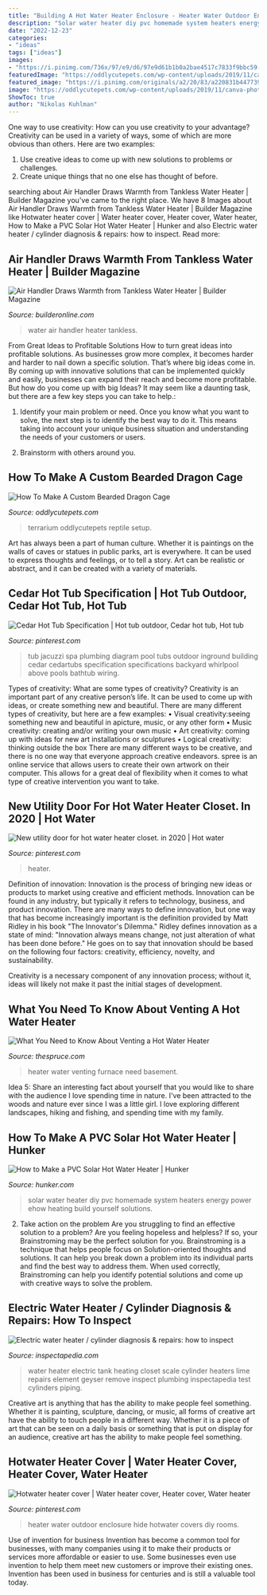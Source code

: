 ```yaml
---
title: "Building A Hot Water Heater Enclosure - Heater Water Outdoor Enclosure Hide Hotwater Covers Diy Rooms"
description: "Solar water heater diy pvc homemade system heaters energy power ehow heating build yourself solutions"
date: "2022-12-23"
categories:
- "ideas"
tags: ["ideas"]
images:
- "https://i.pinimg.com/736x/97/e9/d6/97e9d61b1b0a2bae4517c7833f9bbc59--jacuzzi-tub-garden-office.jpg"
featuredImage: "https://oddlycutepets.com/wp-content/uploads/2019/11/canva-photo-editor-6.png"
featured_image: "https://i.pinimg.com/originals/a2/20/83/a220831b44773973dbbb5c64e768e44a.jpg"
image: "https://oddlycutepets.com/wp-content/uploads/2019/11/canva-photo-editor-6.png"
ShowToc: true
author: "Nikolas Kuhlman"
---
```



One way to use creativity: How can you use creativity to your advantage?
Creativity can be used in a variety of ways, some of which are more obvious than others. Here are two examples: 
1. Use creative ideas to come up with new solutions to problems or challenges.
2. Create unique things that no one else has thought of before.

	

		
searching about Air Handler Draws Warmth from Tankless Water Heater | Builder Magazine you've came to the right place. We have 8 Images about Air Handler Draws Warmth from Tankless Water Heater | Builder Magazine like Hotwater heater cover | Water heater cover, Heater cover, Water heater, How to Make a PVC Solar Hot Water Heater | Hunker and also Electric water heater / cylinder diagnosis &amp; repairs: how to inspect. Read more:
		
    
## Air Handler Draws Warmth From Tankless Water Heater | Builder Magazine

<img loading=lazy src="http://cdnassets.hw.net/b3/21/8d4d8d754c218e4c22992738ff32/3aa60ca17bb44f388ef5f9ed36fda386" onerror="this.onerror=null;this.src='https://tse4.mm.bing.net/th?id=OIP.0bWtocCpMZhFBzlEHWr9DQHaKU&amp;pid=15.1';" alt="Air Handler Draws Warmth from Tankless Water Heater | Builder Magazine">

_Source: builderonline.com_

>water air handler heater tankless. 

	

From Great Ideas to Profitable Solutions
How to turn great ideas into profitable solutions. As businesses grow more complex, it becomes harder and harder to nail down a specific solution. That’s where big ideas come in. By coming up with innovative solutions that can be implemented quickly and easily, businesses can expand their reach and become more profitable.
But how do you come up with big Ideas? It may seem like a daunting task, but there are a few key steps you can take to help.:

1) Identify your main problem or need. Once you know what you want to solve, the next step is to identify the best way to do it. This means taking into account your unique business situation and understanding the needs of your customers or users.

2) Brainstorm with others around you.

    
## How To Make A Custom Bearded Dragon Cage

<img loading=lazy src="https://oddlycutepets.com/wp-content/uploads/2019/11/canva-photo-editor-6.png" onerror="this.onerror=null;this.src='https://tse2.mm.bing.net/th?id=OIP.A7TpibSHi8Q_05RPTuN2LAHaE8&amp;pid=15.1';" alt="How To Make A Custom Bearded Dragon Cage">

_Source: oddlycutepets.com_

>terrarium oddlycutepets reptile setup. 

	

Art has always been a part of human culture. Whether it is paintings on the walls of caves or statues in public parks, art is everywhere. It can be used to express thoughts and feelings, or to tell a story. Art can be realistic or abstract, and it can be created with a variety of materials.

    
## Cedar Hot Tub Specification | Hot Tub Outdoor, Cedar Hot Tub, Hot Tub

<img loading=lazy src="https://i.pinimg.com/736x/97/e9/d6/97e9d61b1b0a2bae4517c7833f9bbc59--jacuzzi-tub-garden-office.jpg" onerror="this.onerror=null;this.src='https://tse1.mm.bing.net/th?id=OIP.33p4VoWQ8sTm6PBLAHMoIgHaJS&amp;pid=15.1';" alt="Cedar Hot Tub Specification | Hot tub outdoor, Cedar hot tub, Hot tub">

_Source: pinterest.com_

>tub jacuzzi spa plumbing diagram pool tubs outdoor inground building cedar cedartubs specification specifications backyard whirlpool above pools bathtub wiring. 

	

Types of creativity: What are some types of creativity?
Creativity is an important part of any creative person’s life. It can be used to come up with ideas, or create something new and beautiful. There are many different types of creativity, but here are a few examples: 
• Visual creativity:seeing something new and beautiful in apicture, music, or any other form 
• Music creativity: creating and/or writing your own music 
• Art creativity: coming up with ideas for new art installations or sculptures 
• Logical creativity: thinking outside the box 
There are many different ways to be creative, and there is no one way that everyone approach creative endeavors. spree is an online service that allows users to create their own artwork on their computer. This allows for a great deal of flexibility when it comes to what type of creative intervention you want to take.

    
## New Utility Door For Hot Water Heater Closet. In 2020 | Hot Water

<img loading=lazy src="https://i.pinimg.com/736x/17/61/16/176116b91d51b2a14fba517db3bec008.jpg" onerror="this.onerror=null;this.src='https://tse4.mm.bing.net/th?id=OIP._hxWNA8d-GruYpcfsKxohQHaJ3&amp;pid=15.1';" alt="New utility door for hot water heater closet. in 2020 | Hot water">

_Source: pinterest.com_

>heater. 

	

Definition of innovation:
Innovation is the process of bringing new ideas or products to market using creative and efficient methods. Innovation can be found in any industry, but typically it refers to technology, business, and product innovation.
There are many ways to define innovation, but one way that has become increasingly important is the definition provided by Matt Ridley in his book "The Innovator's Dilemma." Ridley defines innovation as a state of mind: "Innovation always means change, not just alteration of what has been done before." He goes on to say that innovation should be based on the following four factors: creativity, efficiency, novelty, and sustainability.

Creativity is a necessary component of any innovation process; without it, ideas will likely not make it past the initial stages of development.

    
## What You Need To Know About Venting A Hot Water Heater

<img loading=lazy src="https://www.thespruce.com/thmb/XL-g1cx9WOOA-9T9ZYnv-wyevBs=/3869x2574/filters:fill(auto,1)/hot-water-heater-and-furnace-in-basement-86517326-5798bb2b5f9b58461f1ccf72.jpg" onerror="this.onerror=null;this.src='https://tse3.mm.bing.net/th?id=OIP.wx_Z_QUO9KEBW6tnwwGYaAHaE7&amp;pid=15.1';" alt="What You Need to Know About Venting a Hot Water Heater">

_Source: thespruce.com_

>heater water venting furnace need basement. 

	

Idea 5: Share an interesting fact about yourself that you would like to share with the audience
I love spending time in nature. I've been attracted to the woods and nature ever since I was a little girl. I love exploring different landscapes, hiking and fishing, and spending time with my family.

    
## How To Make A PVC Solar Hot Water Heater | Hunker

<img loading=lazy src="https://img.hunkercdn.com/640/cpie/images/a05/0i/0h/make-solar-hot-water-heater-800x800.jpg" onerror="this.onerror=null;this.src='https://tse4.mm.bing.net/th?id=OIP.Yx0WpiyspKpMfuW9_nLPfwHaF4&amp;pid=15.1';" alt="How to Make a PVC Solar Hot Water Heater | Hunker">

_Source: hunker.com_

>solar water heater diy pvc homemade system heaters energy power ehow heating build yourself solutions. 

	

2. Take action on the problem
Are you struggling to find an effective solution to a problem? Are you feeling hopeless and helpless? If so, your Brainstroming may be the perfect solution for you. Brainstroming is a technique that helps people focus on Solution-oriented thoughts and solutions. It can help you break down a problem into its individual parts and find the best way to address them. When used correctly, Brainstroming can help you identify potential solutions and come up with creative ways to solve the problem.

    
## Electric Water Heater / Cylinder Diagnosis &amp; Repairs: How To Inspect

<img loading=lazy src="http://inspectapedia.com/plumbing/Water_Heater_Electric013DJFs.jpg" onerror="this.onerror=null;this.src='https://tse4.mm.bing.net/th?id=OIP.4ElxbIOgs4T1klwabfvxcgHaJ4&amp;pid=15.1';" alt="Electric water heater / cylinder diagnosis &amp; repairs: how to inspect">

_Source: inspectapedia.com_

>water heater electric tank heating closet scale cylinder heaters lime repairs element geyser remove inspect plumbing inspectapedia test cylinders piping. 

	

Creative art is anything that has the ability to make people feel something. Whether it is painting, sculpture, dancing, or music, all forms of creative art have the ability to touch people in a different way. Whether it is a piece of art that can be seen on a daily basis or something that is put on display for an audience, creative art has the ability to make people feel something.

    
## Hotwater Heater Cover | Water Heater Cover, Heater Cover, Water Heater

<img loading=lazy src="https://i.pinimg.com/originals/a2/20/83/a220831b44773973dbbb5c64e768e44a.jpg" onerror="this.onerror=null;this.src='https://tse2.mm.bing.net/th?id=OIP.alaq5aQc_BWfGxEdMLLL_AHaJ4&amp;pid=15.1';" alt="Hotwater heater cover | Water heater cover, Heater cover, Water heater">

_Source: pinterest.com_

>heater water outdoor enclosure hide hotwater covers diy rooms. 

	

Use of invention for business
Invention has become a common tool for businesses, with many companies using it to make their products or services more affordable or easier to use. Some businesses even use invention to help them meet new customers or improve their existing ones. Invention has been used in business for centuries and is still a valuable tool today.

